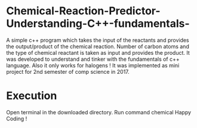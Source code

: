 # Chemical-Reaction-Predictor-Understanding-C++-fundamentals-

A simple c++ program which takes the input of the reactants and provides the output/product of the chemical reaction.
Number of carbon atoms and the type of chemical reactant is taken as input and provides the product. 
It was developed to understand and tinker with the fundamentals of c++ language.
Also it only works for halogens !
It was implemented as mini project for 2nd semester of comp science in 2017.

# Execution
Open terminal in the downloaded directory.
Run command chemical
Happy Coding !
